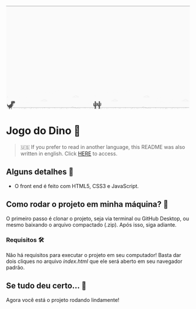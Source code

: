 ![Jogo do Dino](readme-images/dino-game.png)

# Jogo do Dino :t-rex:

> :us: If you prefer to read in another language, this README was also written in english. Click [HERE](/README.md) to access.

## Alguns detalhes :scroll:

* O front end é feito com HTML5, CSS3 e JavaScript.

## Como rodar o projeto em minha máquina? :thinking:

O primeiro passo é clonar o projeto, seja via terminal ou GitHub Desktop, ou mesmo baixando o arquivo compactado (.zip). Após isso, siga  adiante.

### Requisitos :hammer_and_wrench:

Não há requisitos para executar o projeto em seu computador! Basta dar dois cliques no arquivo *index.html* que ele será aberto em seu navegador padrão.

## Se tudo deu certo... :tada:

Agora você está o projeto rodando lindamente!
